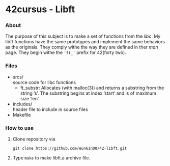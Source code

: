 # 42cursus - Libft

### About
The purpose of this subject is to make a set of functions from the <i>libc</i>. 
My libft functions have the same prototypes and implement the same behaviors as the originals. They comply withe the way they are defined in ther <i>man</i> page.
They begin withe the <code>'ft_'</code> prefix for 42(forty two).

### Files
- srcs/<br>
   source code for libc functions
   - ft_substr: Allocates (with malloc(3)) and returns a substring from the string ’s’. The substring begins at index ’start’ and is of maximum size ’len’.
- includes/<br>
   header file to include in source files
- Makefile

### How to use
1. Clone repository via 
   ```
   git clone https://github.com/eun61n00/42-libft.git
   ```
2. Type <code>make</code> to make libft.a archive file. 
